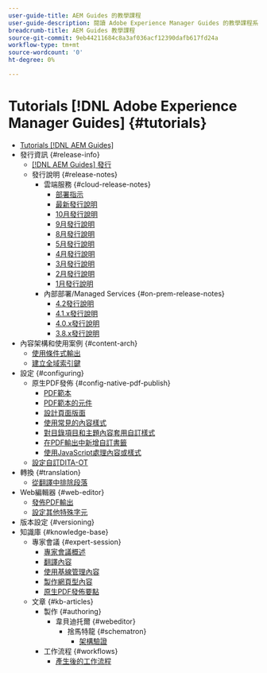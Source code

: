 ```yaml
---
user-guide-title: AEM Guides 的教學課程
user-guide-description: 閱讀 Adobe Experience Manager Guides 的教學課程系列。
breadcrumb-title: AEM Guides 教學課程
source-git-commit: 9eb44211684c8a3af036acf12390dafb617fd24a
workflow-type: tm+mt
source-wordcount: '0'
ht-degree: 0%

---
```



# Tutorials [!DNL Adobe Experience Manager Guides] {#tutorials}

+ [Tutorials [!DNL AEM Guides]](overview.md)
+ 發行資訊 {#release-info}
   + [[!DNL AEM Guides] 發行](./release-info/latest-release-info.md)
   + 發行說明 {#release-notes}
      + 雲端服務 {#cloud-release-notes}
         + [部署指示](./release-info/deploy-xml-on-aemaacs.md)
         + [最新發行說明](./release-info/release-notes-2022.11.0.md)
         + [10月發行說明](./release-info/release-notes-2022.10.0.md)
         + [9月發行說明](./release-info/release-notes-2022.9.0.md)
         + [8月發行說明](./release-info/release-notes-2022.8.0.md)
         + [5月發行說明](./release-info/release-notes-2022.5.0.md)
         + [4月發行說明](./release-info/release-notes-2022.4.0.md)
         + [3月發行說明](./release-info/release-notes-2022.3.0.md)
         + [2月發行說明](./release-info/release-notes-2022.2.0.md)
         + [1月發行說明](./release-info/release-notes-2022.1.0.md)
      + 內部部署/Managed Services {#on-prem-release-notes}
         + [4.2發行說明](./release-info/release-notes-4.2.md)
         + [4.1.x發行說明](./release-info/release-notes-4.1.md)
         + [4.0.x發行說明](https://helpx.adobe.com/xml-documentation-for-experience-manager/release-note/release-notes-xml-documentation-solution-4-0.html)
         + [3.8.x發行說明](https://helpx.adobe.com/xml-documentation-for-experience-manager/release-note/release-notes-xml-documentation-solution-3-8.html)
+ 內容架構和使用案例 {#content-arch}
   + [使用條件式輸出](./content-architecture/create-and-use-conditions.md)
   + [建立全域索引鍵](./content-architecture/create-global-keys.md)
+ 設定 {#configuring}
   + 原生PDF發佈 {#config-native-pdf-publish}
      + [PDF範本](./native-pdf/pdf-template.md)
      + [PDF範本的元件](./native-pdf/components-pdf-template.md)
      + [設計頁面版面](./native-pdf/design-page-layout.md)
      + [使用常見的內容樣式](./native-pdf/stylesheet.md)
      + [對目錄項目和主題內容套用自訂樣式](./native-pdf/custom-style-toc.md)
      + [在PDF輸出中新增自訂書籤](./native-pdf/add-custom-bookmark.md)
      + [使用JavaScript處理內容或樣式](./native-pdf/use-javascript-content-style.md)
   + [設定自訂DITA-OT](./configuring/setup-a-custom-dita-ot.md)
+ 轉換 {#translation}
   + [從翻譯中排除段落](./translation/exclude-paragraphs-from-translation.md)
+ Web編輯器 {#web-editor}
   + [發佈PDF輸出](./web-editor/native-pdf-web-editor.md)
   + [設定其他特殊字元](./web-editor/configure-additional-special-characters.md)
+ 版本設定 {#versioning}
+ 知識庫 {#knowledge-base}
   + 專家會議 {#expert-session}
      + [專家會議概述](./knowledge-base/expert-sessions/expert-session.md)
      + [翻譯內容](./knowledge-base/expert-sessions/translating-content-using-aem-guides-oct22.md)
      + [使用基線管理內容](./knowledge-base/expert-sessions/baselines-dec22.md)
      + [製作網頁型內容](./knowledge-base/expert-sessions/webbased-authoring-jan2023.md)
      + [原生PDF發佈要點](./knowledge-base/expert-sessions/native-pdf-publishing-essentials-feb23.md)
   + 文章 {#kb-articles}
      + 製作 {#authoring}
         + 韋貝迪托爾 {#webeditor}
            + 捨馬特龍 {#schematron}
               + [架構驗證](./knowledge-base/kb-articles/authoring/webeditor/schematron/vailidating-with-schematron.md)
      + 工作流程 {#workflows}
         + [產生後的工作流程](./knowledge-base/kb-articles/workflows/using-post-generation-workflow.md)
